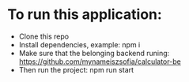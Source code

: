 # To run this application:
- Clone this repo
- Install dependencies, example: npm i
- Make sure that the belonging backend runing: https://github.com/mynameiszsofia/calculator-be
- Then run the project: npm run start
